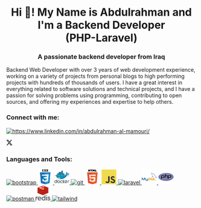 <h1 align="center">Hi 👋! My Name is Abdulrahman and I'm a Backend Developer <br>(PHP-Laravel)</h1>
<h3 align="center">A passionate backend developer from Iraq</h3>
<p align="left">
Backend Web Developer with over 3 years of web development experience, working on a variety of projects from personal blogs to high performing projects with hundreds of thousands of users. 
I have a great interest in everything related to software solutions and technical projects, and I have a passion for solving problems using programming, contributing to open sources, and offering my experiences and expertise to help others.
</p>

<h3 align="left">Connect with me:</h3>
<p align="left">
<a href="https://www.linkedin.com/in/abdulrahman-al-mamouri/" target="blank"><img align="center" src="https://raw.githubusercontent.com/rahuldkjain/github-profile-readme-generator/master/src/images/icons/Social/linked-in-alt.svg" alt="https://www.linkedin.com/in/abdulrahman-al-mamouri/" height="30" width="40" /></a>
</p>

<p align="left">
<a href="https://www.linkedin.com/in/abdulrahman-al-mamouri/" target="blank">
  <svg xmlns="http://www.w3.org/2000/svg" width="16" height="16" fill="currentColor" align="center" class="bi bi-twitter-x" viewBox="0 0 16 16">
  <path d="M12.6.75h2.454l-5.36 6.142L16 15.25h-4.937l-3.867-5.07-4.425 5.07H.316l5.733-6.57L0 .75h5.063l3.495 4.633L12.601.75Zm-.86 13.028h1.36L4.323 2.145H2.865z"/>
</svg>
</a>
</p>

<h3 align="left">Languages and Tools:</h3>
<p align="left"> <a href="https://getbootstrap.com" target="_blank" rel="noreferrer"> <img src="https://cdn.jsdelivr.net/gh/devicons/devicon/icons/bootstrap/bootstrap-original.svg" alt="bootstrap" width="40" height="40"/> </a> <a href="https://www.w3schools.com/css/" target="_blank" rel="noreferrer"> <img src="https://raw.githubusercontent.com/devicons/devicon/master/icons/css3/css3-original-wordmark.svg" alt="css3" width="40" height="40"/> </a> <a href="https://www.docker.com/" target="_blank" rel="noreferrer"> <img src="https://raw.githubusercontent.com/devicons/devicon/master/icons/docker/docker-original-wordmark.svg" alt="docker" width="40" height="40"/> </a> <a href="https://git-scm.com/" target="_blank" rel="noreferrer"> <img src="https://www.vectorlogo.zone/logos/git-scm/git-scm-icon.svg" alt="git" width="40" height="40"/> </a> <a href="https://www.w3.org/html/" target="_blank" rel="noreferrer"> <img src="https://raw.githubusercontent.com/devicons/devicon/master/icons/html5/html5-original-wordmark.svg" alt="html5" width="40" height="40"/> </a> <a href="https://developer.mozilla.org/en-US/docs/Web/JavaScript" target="_blank" rel="noreferrer"> <img src="https://raw.githubusercontent.com/devicons/devicon/master/icons/javascript/javascript-original.svg" alt="javascript" width="40" height="40"/> </a> <a href="https://laravel.com/" target="_blank" rel="noreferrer"> <img src="https://cdn.jsdelivr.net/gh/devicons/devicon/icons/laravel/laravel-original.svg" alt="laravel" width="40" height="40"/> </a> <a href="https://www.mysql.com/" target="_blank" rel="noreferrer"> <img src="https://raw.githubusercontent.com/devicons/devicon/master/icons/mysql/mysql-original-wordmark.svg" alt="mysql" width="40" height="40"/> </a> <a href="https://www.php.net" target="_blank" rel="noreferrer"> <img src="https://raw.githubusercontent.com/devicons/devicon/master/icons/php/php-original.svg" alt="php" width="40" height="40"/> </a> <a href="https://postman.com" target="_blank" rel="noreferrer"> <img src="https://www.vectorlogo.zone/logos/getpostman/getpostman-icon.svg" alt="postman" width="40" height="40"/> </a> <a href="https://redis.io" target="_blank" rel="noreferrer"> <img src="https://raw.githubusercontent.com/devicons/devicon/master/icons/redis/redis-original-wordmark.svg" alt="redis" width="40" height="40"/> </a> <a href="https://tailwindcss.com/" target="_blank" rel="noreferrer"> <img src="https://www.vectorlogo.zone/logos/tailwindcss/tailwindcss-icon.svg" alt="tailwind" width="40" height="40"/> </a> </p>




